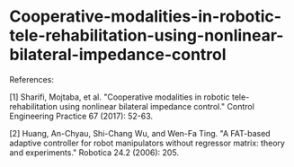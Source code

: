 # Cooperative-modalities-in-robotic-tele-rehabilitation-using-nonlinear-bilateral-impedance-control

References:

[1] Sharifi, Mojtaba, et al. "Cooperative modalities in robotic tele-rehabilitation using nonlinear bilateral impedance control." Control Engineering Practice 67 (2017): 52-63.

[2] Huang, An-Chyau, Shi-Chang Wu, and Wen-Fa Ting. "A FAT-based adaptive controller for robot manipulators without regressor matrix: theory and experiments." Robotica 24.2 (2006): 205.
